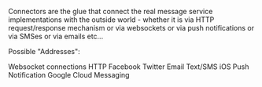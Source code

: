 Connectors are the glue that connect the real message service implementations
with the outside world - whether it is via HTTP request/response mechanism or
via websockets or via push notifications or via SMSes or via emails etc...

Possible "Addresses":

Websocket connections
HTTP
Facebook
Twitter
Email
Text/SMS
iOS Push Notification
Google Cloud Messaging
